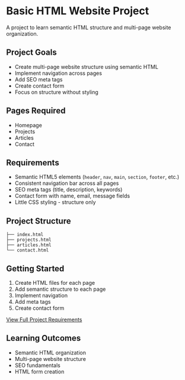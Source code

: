 # Basic HTML Website Project

A project to learn semantic HTML structure and multi-page website organization.

## Project Goals
- Create multi-page website structure using semantic HTML
- Implement navigation across pages
- Add SEO meta tags
- Create contact form
- Focus on structure without styling

## Pages Required
- Homepage
- Projects 
- Articles
- Contact

## Requirements
- Semantic HTML5 elements (`header`, `nav`, `main`, `section`, `footer`, etc.)
- Consistent navigation bar across all pages
- SEO meta tags (title, description, keywords)
- Contact form with name, email, message fields
- Little CSS styling - structure only

## Project Structure
```
├── index.html
├── projects.html
├── articles.html
└── contact.html
```

## Getting Started
1. Create HTML files for each page
2. Add semantic structure to each page
3. Implement navigation
4. Add meta tags
5. Create contact form

[View Full Project Requirements](https://roadmap.sh/projects/basic-html-website)

## Learning Outcomes
- Semantic HTML organization
- Multi-page website structure
- SEO fundamentals
- HTML form creation